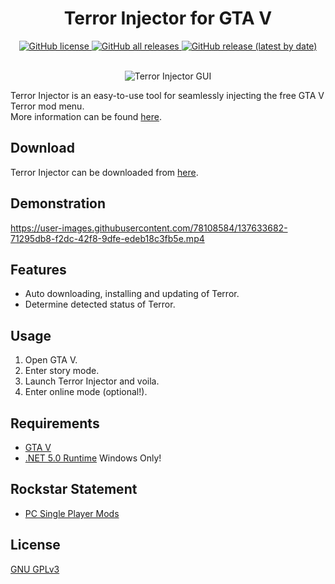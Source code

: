 <div align="center">
    <h1>Terror Injector for GTA V</h1>

<a href="https://github.com/MoistyMarley/Terror-Injector/blob/main/LICENSE/">
    <img alt="GitHub license" src="https://img.shields.io/github/license/MoistyMarley/Terror-Injector?label=license&style=for-the-badge">
</a>

<a href="https://github.com/MoistyMarley/Terror-Injector/releases/">
    <img alt="GitHub all releases" src="https://img.shields.io/github/downloads/MoistyMarley/Terror-Injector/total?style=for-the-badge">
</a>

<a href="https://github.com/MoistyMarley/Terror-Injector/releases/latest/">
    <img alt="GitHub release (latest by date)" src="https://img.shields.io/github/v/release/MoistyMarley/Terror-Injector?style=for-the-badge">
</a>

<p>
   <br>
   <img alt="Terror Injector GUI" src="https://github.com/MoistyMarley/Terror-Injector/blob/main/Terror_GUI.png?raw=true">
</p>
</div>

<!-- ![Terror GUI](https://github.com/MoistyMarley/Terror-Injector/blob/main/Terror_GUI.png?raw=true "Terror Injector GUI") -->

Terror Injector is an easy-to-use tool for seamlessly injecting the free GTA V Terror mod menu.\
More information can be found [here](https://mistermodzz.com/terror/#page-content "Terror").

## Download
Terror Injector can be downloaded from [here](https://github.com/MoistyMarley/Terror-Injector/releases/latest/download/TerrorInjector.exe "TerrorInjector.exe").

## Demonstration
<!-- https://user-images.githubusercontent.com/78108584/115124054-23e5e580-9fb8-11eb-8a14-75f5433dcbde.mp4 -->
<!-- https://user-images.githubusercontent.com/78108584/116448952-8f01a880-a851-11eb-9dfe-c5c39b1b0228.mp4 -->
https://user-images.githubusercontent.com/78108584/137633682-71295db8-f2dc-42f8-9dfe-edeb18c3fb5e.mp4

## Features
- Auto downloading, installing and updating of Terror.
- Determine detected status of Terror.

## Usage
1. Open GTA V.
2. Enter story mode.
3. Launch Terror Injector and voila.
4. Enter online mode (optional!).

## Requirements
- [GTA V](https://www.rockstargames.com/games/V)
- [.NET 5.0 Runtime](https://dotnet.microsoft.com/download/dotnet/5.0/runtime) Windows Only!

## Rockstar Statement
- [PC Single Player Mods](https://support.rockstargames.com/articles/115009494848/PC-Single-Player-Mods "PC Single Player Mods")

## License
 [GNU GPLv3](https://github.com/MoistyMarley/Terror-Injector/blob/main/LICENSE/ "GNU General Public License v3.0")
